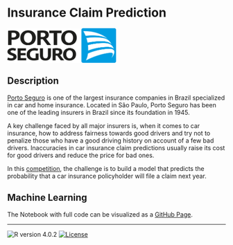 # Insurance Claim Prediction

<img title="Porto Seguro" src="img/porto-seguro-logo-1-3.png" alt="Porto Seguro" align="center" height="80px">

## Description

[Porto Seguro](https://www.portoseguro.com.br/en/institutional) is one of the largest insurance companies in Brazil specialized in car and home insurance. Located in São Paulo, Porto Seguro has been one of the leading insurers in Brazil since its foundation in 1945.

A key challenge faced by all major insurers is, when it comes to car insurance, how to address fairness towards good drivers and try not to penalize those who have a good driving history on account of a few bad drivers. Inaccuracies in car insurance claim predictions usually raise its cost for good drivers and reduce the price for bad ones.

In this [competition](https://www.kaggle.com/c/porto-seguro-safe-driver-prediction/), the challenge is to build a model that predicts the probability that a car insurance policyholder will file a claim next year.

## Machine Learning

The Notebook with full code can be visualized as a [GitHub Page](https://pessini.github.io/insurance-claim-prediction/).

---

![R version 4.0.2](https://img.shields.io/badge/R%20version-4.0.2-orange)
[<img src="https://img.shields.io/badge/License-MIT-blue.svg?style=plastic" title="" alt="License" width="82">](https://opensource.org/licenses/MIT)
